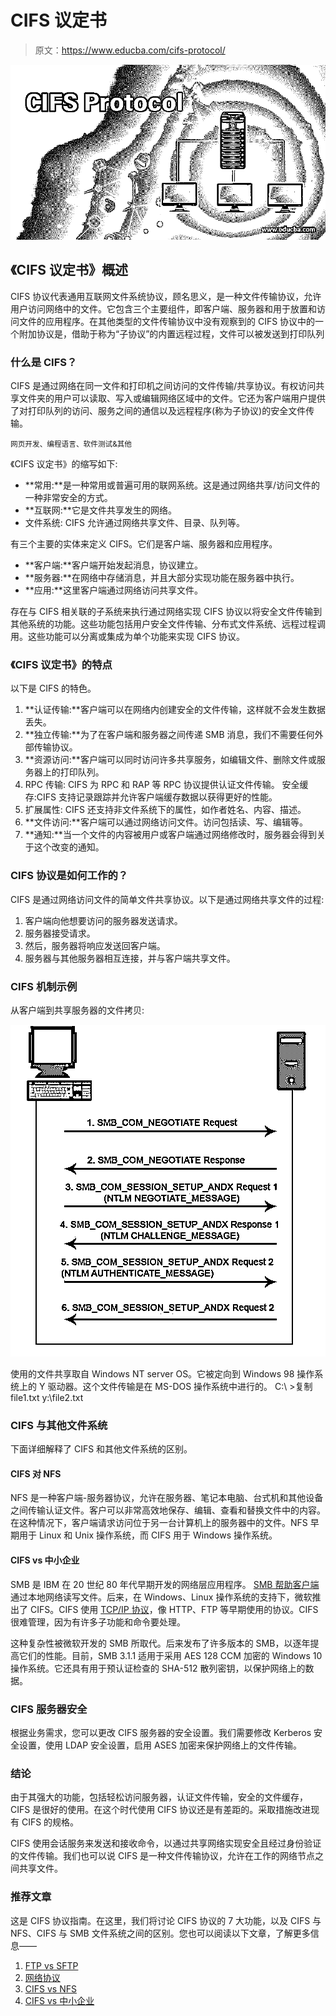 # CIFS 议定书

> 原文：<https://www.educba.com/cifs-protocol/>

![CIFS Protocol](img/b78117a47ae414a6e979c3c06cab415a.png)



## 《CIFS 议定书》概述

CIFS 协议代表通用互联网文件系统协议，顾名思义，是一种文件传输协议，允许用户访问网络中的文件。它包含三个主要组件，即客户端、服务器和用于放置和访问文件的应用程序。在其他类型的文件传输协议中没有观察到的 CIFS 协议中的一个附加协议是，借助于称为“子协议”的内置远程过程，文件可以被发送到打印队列

### 什么是 CIFS？

CIFS 是通过网络在同一文件和打印机之间访问的文件传输/共享协议。有权访问共享文件夹的用户可以读取、写入或编辑网络区域中的文件。它还为客户端用户提供了对打印队列的访问、服务之间的通信以及远程程序(称为子协议)的安全文件传输。

<small>网页开发、编程语言、软件测试&其他</small>

《CIFS 议定书》的缩写如下:

*   **常用:**是一种常用或普遍可用的联网系统。这是通过网络共享/访问文件的一种非常安全的方式。
*   **互联网:**它是文件共享发生的网络。
*   文件系统: CIFS 允许通过网络共享文件、目录、队列等。

有三个主要的实体来定义 CIFS。它们是客户端、服务器和应用程序。

*   **客户端:**客户端开始发起消息，协议建立。
*   **服务器:**在网络中存储消息，并且大部分实现功能在服务器中执行。
*   **应用:**这里客户端通过网络访问共享文件。

存在与 CIFS 相关联的子系统来执行通过网络实现 CIFS 协议以将安全文件传输到其他系统的功能。这些功能包括用户安全文件传输、分布式文件系统、远程过程调用。这些功能可以分离或集成为单个功能来实现 CIFS 协议。

### 《CIFS 议定书》的特点

以下是 CIFS 的特色。

1.  **认证传输:**客户端可以在网络内创建安全的文件传输，这样就不会发生数据丢失。
2.  **独立传输:**为了在客户端和服务器之间传递 SMB 消息，我们不需要任何外部传输协议。
3.  **资源访问:**客户端可以同时访问许多共享服务，如编辑文件、删除文件或服务器上的打印队列。
4.  RPC 传输: CIFS 为 RPC 和 RAP 等 RPC 协议提供认证文件传输。
    安全缓存:CIFS 支持记录跟踪并允许客户端缓存数据以获得更好的性能。
5.  扩展属性: CIFS 还支持非文件系统下的属性，如作者姓名、内容、描述。
6.  **文件访问:**客户端可以通过网络访问文件。访问包括读、写、编辑等。
7.  **通知:**当一个文件的内容被用户或客户端通过网络修改时，服务器会得到关于这个改变的通知。

### CIFS 协议是如何工作的？

CIFS 是通过网络访问文件的简单文件共享协议。以下是通过网络共享文件的过程:

1.  客户端向他想要访问的服务器发送请求。
2.  服务器接受请求。
3.  然后，服务器将响应发送回客户端。
4.  服务器与其他服务器相互连接，并与客户端共享文件。

### CIFS 机制示例

从客户端到共享服务器的文件拷贝:

![CIFS Protocol Articles Img](img/b63f005dc4a55754c0ea15737c3eabdb.png)



使用的文件共享取自 Windows NT server OS。它被定向到 Windows 98 操作系统上的 Y 驱动器。这个文件传输是在 MS-DOS 操作系统中进行的。
C:\ >复制 file1.txt y:\file2.txt

### CIFS 与其他文件系统

下面详细解释了 CIFS 和其他文件系统的区别。

#### CIFS 对 NFS

NFS 是一种客户端-服务器协议，允许在服务器、笔记本电脑、台式机和其他设备之间传输认证文件。客户可以非常高效地保存、编辑、查看和替换文件中的内容。在这种情况下，客户端请求访问位于另一台计算机上的服务器中的文件。NFS 早期用于 Linux 和 Unix 操作系统，而 CIFS 用于 Windows 操作系统。

#### CIFS vs 中小企业

SMB 是 IBM 在 20 世纪 80 年代早期开发的网络层应用程序。 [SMB 帮助客户端](https://www.educba.com/what-is-smb/)通过本地网络读写文件。后来，在 Windows、Linux 操作系统的支持下，微软推出了 CIFS。CIFS 使用 [TCP/IP 协议](https://www.educba.com/what-is-tcp-ip/)，像 HTTP、FTP 等早期使用的协议。CIFS 很难管理，因为有许多子功能和命令要处理。

这种复杂性被微软开发的 SMB 所取代。后来发布了许多版本的 SMB，以逐年提高它们的性能。目前，SMB 3.1.1 适用于采用 AES 128 CCM 加密的 Windows 10 操作系统。它还具有用于预认证检查的 SHA-512 散列密钥，以保护网络上的数据。

### CIFS 服务器安全

根据业务需求，您可以更改 CIFS 服务器的安全设置。我们需要修改 Kerberos 安全设置，使用 LDAP 安全设置，启用 ASES 加密来保护网络上的文件传输。

### 结论

由于其强大的功能，包括轻松访问服务器，认证文件传输，安全的文件缓存，CIFS 是很好的使用。在这个时代使用 CIFS 协议还是有差距的。采取措施改进现有 CIFS 的规格。

CIFS 使用会话服务来发送和接收命令，以通过共享网络实现安全且经过身份验证的文件传输。我们也可以说 CIFS 是一种文件传输协议，允许在工作的网络节点之间共享文件。

### 推荐文章

这是 CIFS 协议指南。在这里，我们将讨论 CIFS 协议的 7 大功能，以及 CIFS 与 NFS、CIFS 与 SMB 文件系统之间的区别。您也可以阅读以下文章，了解更多信息——

1.  [FTP vs SFTP](https://www.educba.com/ftp-vs-sftp/)
2.  [网络协议](https://www.educba.com/what-is-networking-protocols/)
3.  [CIFS vs NFS](https://www.educba.com/cifs-vs-nfs/)
4.  [CIFS vs 中小企业](https://www.educba.com/cifs-vs-smb/)





